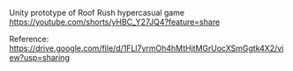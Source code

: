 Unity prototype of Roof Rush hypercasual game https://youtube.com/shorts/yHBC_Y27JQ4?feature=share

Reference: https://drive.google.com/file/d/1FLl7yrmOh4hMtHjtMGrUocXSmGgtk4X2/view?usp=sharing
